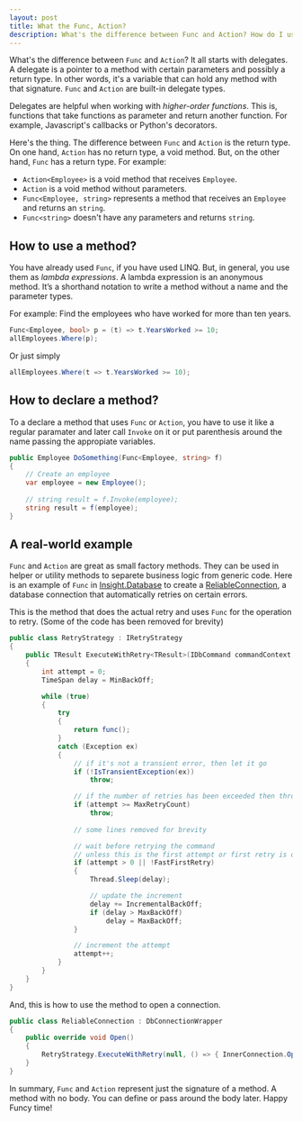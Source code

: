 ```yaml
---
layout: post
title: What the Func, Action?
description: What's the difference between Func and Action? How do I use them? This is a frequently asked question and a tricky subject. Here it is another take.
---
```


What's the difference between `Func` and `Action`? It all starts with delegates. A delegate is a pointer to a method with certain parameters and possibly a return type. In other words, it's a variable that can hold any method with that signature. `Func` and `Action` are built-in delegate types.

Delegates are helpful when working with _higher-order functions_. This is, functions that take functions as parameter and return another function. For example, Javascript's callbacks or Python's decorators.

Here's the thing. The difference between `Func` and `Action` is the return type. On one hand, `Action` has no return type, a void method. But, on the other hand, `Func` has a return type. For example:

* `Action<Employee>` is a void method that receives `Employee`.
* `Action` is a void method without parameters.
* `Func<Employee, string>` represents a method that receives an `Employee` and returns an `string`.
* `Func<string>` doesn't have any parameters and returns `string`.

## How to use a method?

You have already used `Func`, if you have used LINQ. But, in general, you use them as _lambda expressions_. A lambda expression is an anonymous method. It’s a shorthand notation to write a method without a name and the parameter types.

For example: Find the employees who have worked for more than ten years.

```csharp
Func<Employee, bool> p = (t) => t.YearsWorked >= 10;
allEmployees.Where(p);
```
Or just simply

```csharp
allEmployees.Where(t => t.YearsWorked >= 10);
```

## How to declare a method?

To a declare a method that uses `Func` or `Action`, you have to use it like a regular paramater and later call `Invoke` on it or put parenthesis around the name passing the appropiate variables.

```csharp
public Employee DoSomething(Func<Employee, string> f)
{
	// Create an employee
	var employee = new Employee();
	
	// string result = f.Invoke(employee);
	string result = f(employee);
}
```

## A real-world example

`Func` and `Action` are great as small factory methods. They can be used in helper or utility methods to separete business logic from generic code. Here is an example of `Func` in [Insight.Database](https://github.com/jonwagner/Insight.Database) to create a [ReliableConnection](https://github.com/jonwagner/Insight.Database/wiki/ReliableConnection-and-Cloud-Databases), a database connection that automatically retries on certain errors.

This is the method that does the actual retry and uses `Func` for the operation to retry. (Some of the code has been removed for brevity)

```csharp
public class RetryStrategy : IRetryStrategy
{
	public TResult ExecuteWithRetry<TResult>(IDbCommand commandContext, Func<TResult> func)
	{
		int attempt = 0;
		TimeSpan delay = MinBackOff;

		while (true)
		{
			try
			{
				return func();
			}
			catch (Exception ex)
			{
				// if it's not a transient error, then let it go
				if (!IsTransientException(ex))
					throw;

				// if the number of retries has been exceeded then throw
				if (attempt >= MaxRetryCount)
					throw;
					
				// some lines removed for brevity

				// wait before retrying the command
				// unless this is the first attempt or first retry is disabled
				if (attempt > 0 || !FastFirstRetry)
				{
					Thread.Sleep(delay);

					// update the increment
					delay += IncrementalBackOff;
					if (delay > MaxBackOff)
						delay = MaxBackOff;
				}

				// increment the attempt
				attempt++;
			}
		}
	}
}
```

And, this is how to use the method to open a connection.

```csharp
public class ReliableConnection : DbConnectionWrapper
{
	public override void Open()
	{
		RetryStrategy.ExecuteWithRetry(null, () => { InnerConnection.Open(); return true; });
	}
}
```

In summary, `Func` and `Action` represent just the signature of a method. A method with no body. You can define or pass around the body later. Happy Funcy time!



